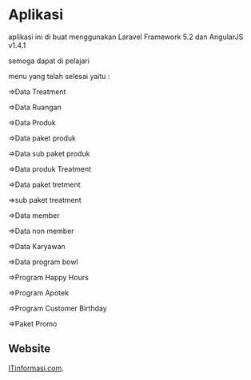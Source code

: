 # Aplikasi

aplikasi ini di buat menggunakan Laravel Framework 5.2 dan AngularJS v1.4.1

semoga dapat di pelajari

menu yang telah selesai yaitu :

 =>Data Treatment

 =>Data Ruangan
 
 =>Data Produk
 
 =>Data paket produk
 
 =>Data sub paket produk
 
 =>Data produk Treatment
 
 =>Data paket tretment
 
 =>sub paket treatment
 
 =>Data member
 
 =>Data non member
 
 =>Data Karyawan

 =>Data program bowl

 =>Program Happy Hours

 =>Program Apotek

 =>Program Customer Birthday

 =>Paket Promo



## Website


[ITinformasi.com](http://itinformasi.com).

